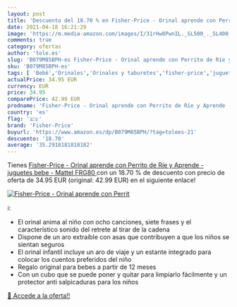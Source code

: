 ```yaml
---
layout: post
title: 'Descuento del 18.70 % en Fisher-Price - Orinal aprende con Perrit'
date: 2021-04-18 16:21:29
image: 'https://m.media-amazon.com/images/I/31rHw8PwnIL._SL500_._SL400_.jpg'
comments: true
category: ofertas
author: 'tole.es'
slug: 'B079M85BPH-es Fisher-Price - Orinal aprende con Perrito de Ríe y Aprende...'
sku: 'B079M85BPH-es'
tags: [ 'Bebé','Orinales','Orinales y taburetes','fisher-price','juguetes','mattel', ]
actualPrice: 34.95 EUR
currency: EUR
price: 34.95
comparePrice: 42.99 EUR
prodname: 'Fisher-Price - Orinal aprende con Perrito de Ríe y Aprende - juguetes bebe -  Mattel FRG80 '
country: 'es'
flag: '🇪🇸'
brand: 'Fisher-Price'
buyurl: 'https://www.amazon.es/dp/B079M85BPH/?tag=tolees-21'
descuento: '18.70'
average: '35.2918181818182'
---
```


Tienes [Fisher-Price - Orinal aprende con Perrito de Ríe y Aprende - juguetes bebe -  Mattel FRG80 ](https://www.amazon.es/dp/B079M85BPH/?tag=tolees-21) con un 18.70 % de descuento con precio de oferta de 34.95 EUR (original: 42.99 EUR) en el siguiente enlace!

[![Fisher-Price - Orinal aprende con Perrit](https://m.media-amazon.com/images/I/31rHw8PwnIL._SL500_._SL400_.jpg)](https://www.amazon.es/dp/B079M85BPH/?tag=tolees-21)

ℹ️:

- El orinal anima al niño con ocho canciones, siete frases y el característico sonido del retrete al tirar de la cadena
- Dispone de un aro extraíble con asas que contribuyen a que los niños se sientan seguros
- El orinal infantil incluye un aro de viaje y un estante integrado para colocar los cuentos preferidos del niño
- Regalo original para bebes a partir de 12 meses
- Con un cubo que se puede poner y quitar para limpiarlo fácilmente y un protector anti salpicaduras para los niños

[🛒 Accede a la oferta!!](https://www.amazon.es/dp/B079M85BPH/?tag=tolees-21)
